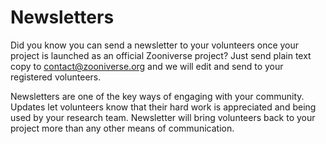 # Newsletters

Did you know you can send a newsletter to your volunteers once your project is launched as an official Zooniverse project? Just send plain text copy to [contact@zooniverse.org](mailto:contact@zooniverse.org) and we will edit and send to your registered volunteers. 

Newsletters are one of the key ways of engaging with your community. Updates let volunteers know that their hard work is appreciated and being used by your research team. Newsletter will bring volunteers back to your project more than any other means of communication.
